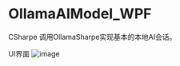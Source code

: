 # OllamaAIModel_WPF
  CSharpe 调用OllamaSharpe实现基本的本地AI会话。

UI界面
![image](https://github.com/user-attachments/assets/d026cb6f-ac24-4c4d-b98e-a4e3ec6d2ce4)
